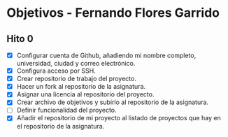 # Objetivos - Fernando Flores Garrido

## Hito 0

- [x] Configurar cuenta de Github, añadiendo mi nombre completo, universidad, ciudad y correo electrónico.
- [x] Configura acceso por SSH.
- [x] Crear repositorio de trabajo del proyecto.
- [x] Hacer un fork al repositorio de la asignatura.
- [x] Asignar una licencia al repositorio del proyecto.
- [x] Crear archivo de objetivos y subirlo al repositorio de la asignatura.
- [ ] Definir funcionalidad del proyecto.
- [x] Añadir el repositorio de mi proyecto al listado de proyectos que hay en el repositorio de la asignatura.

